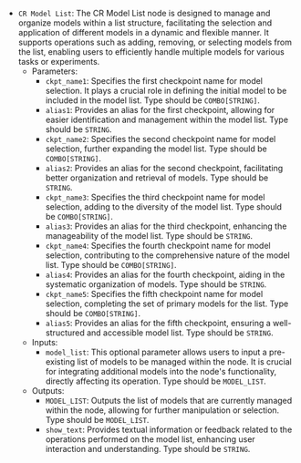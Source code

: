 - `CR Model List`: The CR Model List node is designed to manage and organize models within a list structure, facilitating the selection and application of different models in a dynamic and flexible manner. It supports operations such as adding, removing, or selecting models from the list, enabling users to efficiently handle multiple models for various tasks or experiments.
    - Parameters:
        - `ckpt_name1`: Specifies the first checkpoint name for model selection. It plays a crucial role in defining the initial model to be included in the model list. Type should be `COMBO[STRING]`.
        - `alias1`: Provides an alias for the first checkpoint, allowing for easier identification and management within the model list. Type should be `STRING`.
        - `ckpt_name2`: Specifies the second checkpoint name for model selection, further expanding the model list. Type should be `COMBO[STRING]`.
        - `alias2`: Provides an alias for the second checkpoint, facilitating better organization and retrieval of models. Type should be `STRING`.
        - `ckpt_name3`: Specifies the third checkpoint name for model selection, adding to the diversity of the model list. Type should be `COMBO[STRING]`.
        - `alias3`: Provides an alias for the third checkpoint, enhancing the manageability of the model list. Type should be `STRING`.
        - `ckpt_name4`: Specifies the fourth checkpoint name for model selection, contributing to the comprehensive nature of the model list. Type should be `COMBO[STRING]`.
        - `alias4`: Provides an alias for the fourth checkpoint, aiding in the systematic organization of models. Type should be `STRING`.
        - `ckpt_name5`: Specifies the fifth checkpoint name for model selection, completing the set of primary models for the list. Type should be `COMBO[STRING]`.
        - `alias5`: Provides an alias for the fifth checkpoint, ensuring a well-structured and accessible model list. Type should be `STRING`.
    - Inputs:
        - `model_list`: This optional parameter allows users to input a pre-existing list of models to be managed within the node. It is crucial for integrating additional models into the node's functionality, directly affecting its operation. Type should be `MODEL_LIST`.
    - Outputs:
        - `MODEL_LIST`: Outputs the list of models that are currently managed within the node, allowing for further manipulation or selection. Type should be `MODEL_LIST`.
        - `show_text`: Provides textual information or feedback related to the operations performed on the model list, enhancing user interaction and understanding. Type should be `STRING`.
